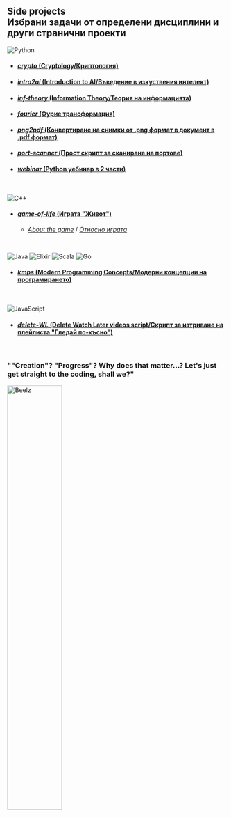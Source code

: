 ## **Side projects** <br> **Избрани задачи от определени дисциплини и други странични проекти** 
![Python](https://img.shields.io/badge/Python-14354C.svg?logo=python&logoColor=white)
* #### [_crypto_ (Cryptology/Криптология)](https://github.com/moussaka-crypto/side_projects/tree/master/electives/crypto)
* #### [_intro2ai_ (Introduction to AI/Въведение в изкуствения интелект)](https://github.com/moussaka-crypto/side_projects/tree/master/electives/intro2ai)
* #### [_inf-theory_ (Information Theory/Теория на информацията)](https://github.com/moussaka-crypto/side_projects/tree/master/electives/inf-theory)
* #### [_fourier_ (Фурие трансформация)](https://github.com/moussaka-crypto/side_projects/tree/master/other/fourier)
* #### [_png2pdf_ (Конвертиране на снимки от .png формат в документ в .pdf формат)](https://github.com/moussaka-crypto/side_projects/tree/master/other/png2pdf)
* #### [_port-scanner_ (Прост скрипт за сканиране на портове)](https://github.com/moussaka-crypto/side_projects/tree/master/other/port-scanner)
* #### [_webinar_ (Python уебинар в 2 части)](https://github.com/moussaka-crypto/side_projects/tree/master/other/webinar)
<br>

![C++](https://custom-icon-badges.demolab.com/badge/C++-9C033A.svg?logo=cpp2&logoColor=white)
* #### [_game-of-life_ (Играта "Живот")](https://github.com/moussaka-crypto/side_projects/tree/master/other/game-of-life)
  * [_About the game_](https://en.wikipedia.org/wiki/Conway%27s_Game_of_Life) / [_Относно играта_](https://bg.wikipedia.org/wiki/%D0%96%D0%B8%D0%B2%D0%BE%D1%82_(%D0%B8%D0%B3%D1%80%D0%B0))
<br>

![Java](https://custom-icon-badges.demolab.com/badge/Java-007396.svg?logo=java&logoColor=white)
![Elixir](https://custom-icon-badges.demolab.com/badge/Elixir-330b48.svg?logo=elixir&logoColor=white)
![Scala](https://custom-icon-badges.demolab.com/badge/Scala-db3323.svg?logo=scala&logoColor=white)
![Go](https://custom-icon-badges.demolab.com/badge/Go-04acd4.svg?logo=go&logoColor=white)
* #### [_kmps_ (Modern Programming Concepts/Модерни концепции на програмирането)](https://github.com/moussaka-crypto/side_projects/tree/master/electives/kmps)
<br>

![JavaScript](https://img.shields.io/badge/JavaScript-F7DF1E.svg?logo=javascript&logoColor=black)
* #### [_delete-WL_ (Delete Watch Later videos script/Скрипт за изтриване на плейлиста "Гледай по-късно")](https://github.com/moussaka-crypto/side_projects/tree/master/other/delete-WL)
<br>

### ""Creation"? "Progress"? Why does that matter...? Let's just get straight to the coding, shall we?"
<img src="https://static.wikia.nocookie.net/shuumatsu-no-valkyrie/images/3/3d/Beelzebub_anime.png/revision/latest/scale-to-width-down/1000?cb=20230712090256"
     alt="Beelz"
     width= 50%; />
